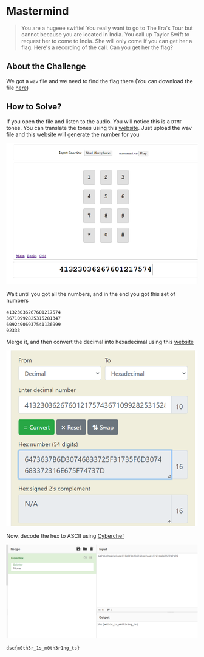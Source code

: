 # Mastermind
> You are a hugeee swiftie! You really want to go to The Era's Tour but cannot because you are located in India. You call up Taylor Swift to request her to come to India. She will only come if you can get her a flag. Here's a recording of the call. Can you get her the flag?

## About the Challenge
We got a `wav` file and we need to find the flag there (You can download the file [here](mastermind.wav))

## How to Solve?
If you open the file and listen to the audio. You will notice this is a `DTMF` tones. You can translate the tones using this [website](https://unframework.github.io/dtmf-detect/#/). Just upload the wav file and this website will generate the number for you

![DTMF](images/dtmf.png)

Wait until you got all the numbers, and in the end you got this set of numbers

```
41323036267601217574
36710992825315281347
60924906937541136999
02333
```

Merge it, and then convert the decimal into hexadecimal using this [website](https://www.rapidtables.com/convert/number/decimal-to-hex.html)

![hex](images/hex.png)

Now, decode the hex to ASCII using [Cyberchef](https://gchq.github.io/CyberChef/#recipe=From_Hex('None')&input=NjQ3MzYzN0I2RDMwNzQ2ODMzNzI1RjMxNzM1RjZEMzA3NDY4MzM3MjMxNkU2NzVGNzQ3MzdE)

![flag](images/flag.png)

```
dsc{m0th3r_1s_m0th3r1ng_ts}
```